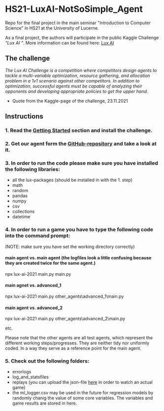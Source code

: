 # HS21-LuxAI-NotSoSimple_Agent

Repo for the final project in the main seminar "Introduction to Computer Science" in HS21 at the University of Lucerne.

As a final project, the authors will participate in the public Kaggle Challenge *"Lux AI "*. More information can be found here: [Lux AI](https://www.kaggle.com/c/lux-ai-2021)

## The challenge

*The Lux AI Challenge is a competition where competitors design agents to tackle a multi-variable optimization, resource gathering, and allocation problem in a 1v1 scenario against other competitors. In addition to optimization, successful agents must be capable of analyzing their opponents and developing appropriate policies to get the upper hand.*

- Quote from the Kaggle-page of the challenge, 23.11.2021




## Instructions



### 1. Read the [Getting Started]( https://github.com/Lux-AI-Challenge/Lux-Design-2021#getting-started) section and install the challenge.



### 2. Get our agent form the [GitHub-repository](https://github.com/Bazzarillo/HS21-LuxAI-NotSoSimple_Agent) and take a look at it.



### 3. In order to run the code please make sure you have installed the following libraries:

- all the lux-packages (should be installed in with the 1. step)
- math
- random
- pandas
- numpy
- csv
- collections
- datetime


### 4. In order to run a game you have to type the following code into the command prompt:
(NOTE: make sure you have set the working directory correctly)


#### main agent vs. main agent (the logfiles look a little confusing because they are created twice for the same agent.)
npx lux-ai-2021 main.py main.py 


#### main agnet vs. advanced_1
npx lux-ai-2021 main.py other_agents\advanced_1\main.py


#### main agent vs. advanced_2
npx lux-ai-2021 main.py other_agents\advanced_2\main.py


etc.


Please note that the other agents are all test agents, which represent the different working steps/progresses. They are neither tidy nor uniformly coded. In a way they serve as a reference point for the main agent.



### 5. Check out the following folders:

- errorlogs 
- log_and_statsfiles
- replays (you can upload the json-file [here](https://2021vis.lux-ai.org/) in order to watch an actual game)
- the ml_logger.csv may be used in the future for regression models by randomly chanig the value of some core variables. The variables and game results are stored in here.
